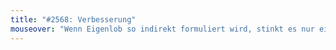 ```yaml
---
title: "#2568: Verbesserung"
mouseover: "Wenn Eigenlob so indirekt formuliert wird, stinkt es nur ein klitzekleines bisschen. Wenn überhaupt."
---
```

